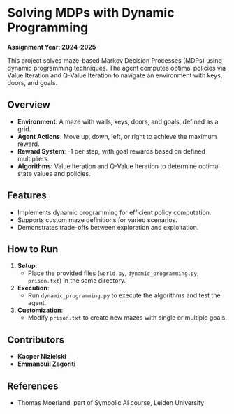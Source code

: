 # Solving MDPs with Dynamic Programming 
**Assignment Year: 2024-2025**

This project solves maze-based Markov Decision Processes (MDPs) using dynamic programming techniques. The agent computes optimal policies via Value Iteration and Q-Value Iteration to navigate an environment with keys, doors, and goals.

## Overview

- **Environment**: A maze with walls, keys, doors, and goals, defined as a grid.
- **Agent Actions**: Move up, down, left, or right to achieve the maximum reward.
- **Reward System**: -1 per step, with goal rewards based on defined multipliers.
- **Algorithms**: Value Iteration and Q-Value Iteration to determine optimal state values and policies.

## Features
- Implements dynamic programming for efficient policy computation.
- Supports custom maze definitions for varied scenarios.
- Demonstrates trade-offs between exploration and exploitation.

## How to Run
1. **Setup**:
   - Place the provided files (`world.py`, `dynamic_programming.py`, `prison.txt`) in the same directory.
2. **Execution**:
   - Run `dynamic_programming.py` to execute the algorithms and test the agent.
3. **Customization**:
   - Modify `prison.txt` to create new mazes with single or multiple goals.

## Contributors
- **Kacper Nizielski**
- **Emmanouil Zagoriti**

## References
- Thomas Moerland, part of Symbolic AI course, Leiden University
